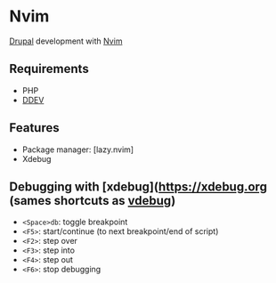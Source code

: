 # Nvim

[Drupal](https://www.drupal.org) development with [Nvim](https://neovim.io)

## Requirements
- PHP
- [DDEV](https://ddev.com)

## Features
- Package manager: [lazy.nvim]
- Xdebug

## Debugging with [xdebug](https://xdebug.org (sames shortcuts as [vdebug](https://github.com/vim-vdebug/vdebug))
- `<Space>db`: toggle breakpoint
- `<F5>`: start/continue (to next breakpoint/end of script)
- `<F2>`: step over
- `<F3>`: step into
- `<F4>`: step out
- `<F6>`: stop debugging
